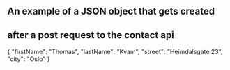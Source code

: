 
## An example of a JSON object that gets created 
## after a post request to the contact api
{
    "firstName": "Thomas",
    "lastName": "Kvam",
    "street": "Heimdalsgate 23",
    "city": "Oslo"
}